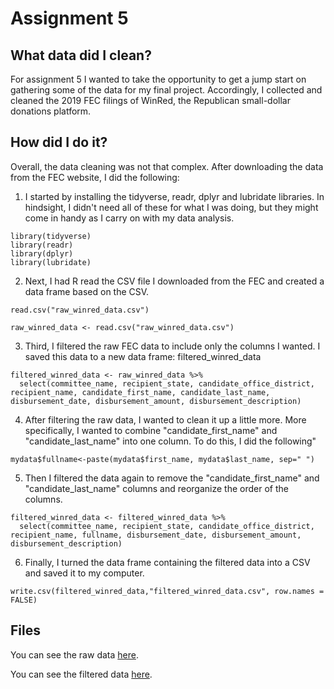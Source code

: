 # Assignment 5

## What data did I clean?

For assignment 5 I wanted to take the opportunity to get a jump start on gathering some of the data for my final project. Accordingly, I collected and cleaned the 2019 FEC filings of WinRed, the Republican small-dollar donations platform.

## How did I do it?

Overall, the data cleaning was not that complex. After downloading the data from the FEC website, I did the following: 

1. I started by installing the tidyverse, readr, dplyr and lubridate libraries. In hindsight, I didn't need all of these for what I was doing, but they might come in handy as I carry on with my data analysis.
```
library(tidyverse)
library(readr)
library(dplyr)
library(lubridate)
```

2. Next, I had R read the CSV file I downloaded from the FEC and created a data frame based on the CSV.
```
read.csv("raw_winred_data.csv")

raw_winred_data <- read.csv("raw_winred_data.csv")
```

3. Third, I filtered the raw FEC data to include only the columns I wanted. I saved this data to a new data frame: filtered_winred_data
```
filtered_winred_data <- raw_winred_data %>% 
  select(committee_name, recipient_state, candidate_office_district, recipient_name, candidate_first_name, candidate_last_name, disbursement_date, disbursement_amount, disbursement_description)
```

4. After filtering the raw data, I wanted to clean it up a little more. More specifically, I wanted to combine "candidate_first_name" and "candidate_last_name" into one column. To do this, I did the following"
```
mydata$fullname<-paste(mydata$first_name, mydata$last_name, sep=" ")
```

5. Then I filtered the data again to remove the "candidate_first_name" and "candidate_last_name" columns and reorganize the order of the columns.
```
filtered_winred_data <- filtered_winred_data %>%
  select(committee_name, recipient_state, candidate_office_district, recipient_name, fullname, disbursement_date, disbursement_amount, disbursement_description)
```

6. Finally, I turned the data frame containing the filtered data into a CSV and saved it to my computer.
```
write.csv(filtered_winred_data,"filtered_winred_data.csv", row.names = FALSE) 
```

## Files

You can see the raw data [here](https://github.com/jkelly9/digitalframeworks-spring2020/blob/master/raw_winred_data.csv).

You can see the filtered data [here](https://github.com/jkelly9/digitalframeworks-spring2020/blob/master/filtered_winred_data.csv).
